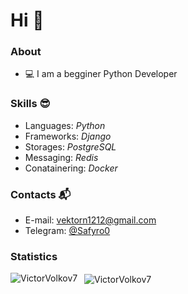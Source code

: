 # Hi 👋

### About

- 💻 I am a begginer Python Developer

### Skills 😎

- Languages: _Python_
- Frameworks: _Django_ 
- Storages: _PostgreSQL_
- Messaging: _Redis_
- Conatainering: _Docker_

### Contacts 📬

- E-mail: [vektorn1212@gmail.com](mailto:vektorn1212@gmail.com)
- Telegram: [@Safyro0](https://t.me/Safyro0)

### Statistics

<p>
  <img 
       align="left" 
       src="https://github-readme-stats.vercel.app/api/top-langs?username=VictorVolkov7&show_icons=true&locale=en&theme=transparent" 
       alt="VictorVolkov7" />
</p>

<p>&nbsp;
  <img 
       align="center" 
       src="https://github-readme-stats.vercel.app/api?username=VictorVolkov7&show_icons=true&locale=en&theme=transparent" 
       alt="VictorVolkov7" />
</p>
